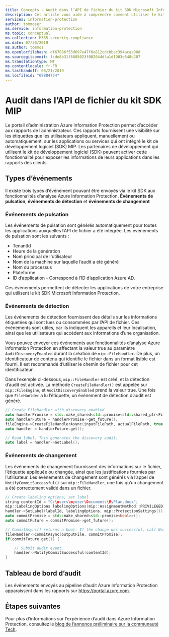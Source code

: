 ```yaml
---
title: Concepts - Audit dans l’API de fichier du kit SDK Microsoft Information Protection
description: Cet article vous aide à comprendre comment utiliser le kit SDK Microsoft Information Protection pour envoyer les événements d’audit de l’API de fichier aux fonctionnalités d’analyse Azure Information Protection.
services: information-protection
author: tommoser
ms.service: information-protection
ms.topic: conceptual
ms.collection: M365-security-compliance
ms.date: 07/30/2019
ms.author: tommos
ms.openlocfilehash: df67886f53d697e47f6e812cdcbbac394acaa98d
ms.sourcegitcommit: fcde8b31f8685023f002044d3a1d1903e548d207
ms.translationtype: MT
ms.contentlocale: fr-FR
ms.lasthandoff: 08/21/2019
ms.locfileid: "69884754"
---
```

# <a name="auditing-in-the-mip-sdk-file-api"></a>Audit dans l’API de fichier du kit SDK MIP

Le portail d’administration Azure Information Protection permet d’accéder aux rapports de l’administrateur. Ces rapports fournissent une visibilité sur les étiquettes que les utilisateurs appliquent, manuellement ou automatiquement, sur les applications ou services qui ont intégré le kit de développement logiciel (SDK) MIP. Les partenaires de développement qui utilisent le kit de développement logiciel (SDK) peuvent activer cette fonctionnalité pour exposer les informations de leurs applications dans les rapports des clients.

## <a name="event-types"></a>Types d’événements

Il existe trois types d’événement pouvant être envoyés via le kit SDK aux fonctionnalités d’analyse Azure Information Protection. **Événements de pulsation**, **événements de détection** et **événements de changement**

### <a name="heartbeat-events"></a>Événements de pulsation

Les événements de pulsation sont générés automatiquement pour toutes les applications auxquelles l’API de fichier a été intégrée. Les événements de pulsation sont les suivants :

* TenantId
* Heure de la génération
* Nom principal de l'utilisateur
* Nom de la machine sur laquelle l’audit a été généré
* Nom du processus
* Plateforme
* ID d’application - Correspond à l’ID d’application Azure AD.

Ces événements permettent de détecter les applications de votre entreprise qui utilisent le kit SDK Microsoft Information Protection.

### <a name="discovery-events"></a>Événements de détection

Les événements de détection fournissent des détails sur les informations étiquetées qui sont lues ou consommées par l’API de fichier. Ces événements sont utiles, car ils indiquent les appareils et leur localisation, ainsi que les utilisateurs qui accèdent aux informations d’une organisation.

Vous pouvez envoyer ces événements aux fonctionnalités d’analyse Azure Information Protection en affectant la valeur true au paramètre `AuditDiscoveryEnabled` durant la création de `mip::FileHandler`. De plus, un identificateur de contenu qui identifie le fichier dans un format lisible est fourni. Il est recommandé d’utiliser le chemin de fichier pour cet identificateur.

Dans l’exemple ci-dessous, `mip::FileHandler` est créé, et la détection d’audit est activée. La méthode `CreateFileHandler()` est appelée sur `mip::FileEngine`, et `AuditDiscoveryEnabled` prend la valeur true. Une fois que `FileHanlder` a lu l’étiquette, un événement de détection d’audit est généré.

```cpp
// Create FileHandler with discovery enabled
auto handlerPromise = std::make_shared<std::promise<std::shared_ptr<FileHandler>>>();
auto handlerFuture = handlerPromise->get_future();
fileEngine->CreateFileHandlerAsync(inputFilePath, actualFilePath, true /*AuditDiscoveryEnabled*/, make_shared<FileHandlerObserver>(), createFileHandlerPromise);
auto handler = handlerFuture.get();

// Read label. This generates the discovery audit.
auto label = handler->GetLabel();
```

### <a name="change-events"></a>Événements de changement

Les événements de changement fournissent des informations sur le fichier, l’étiquette appliquée ou changée, ainsi que les justifications fournies par l’utilisateur. Les événements de changement sont générés via l’appel de `NotifyCommitSuccessful()` sur `mip::FileHandler`, une fois qu’un changement a été correctement validé dans un fichier.

```cpp
// Create labeling options, set label
string contentId = "C:\users\myuser\Documents\MyPlan.docx";
mip::LabelingOptions labelingOptions(mip::AssignmentMethod::PRIVILEGED);
handler->SetLabel(labelId, labelingOptions, mip::ProtectionSettings());
auto commitPromise = std::make_shared<std::promise<bool>>();
auto commitFuture = commitPromise->get_future();

// CommitAsync() returns a bool. If the change was successful, call NotifyCommitSuccessful().
fileHandler->CommitAsync(outputFile, commitPromise);
if(commitFuture.get()) {

    // Submit audit event.
    handler->NotifyCommitSuccessful(contentId);
}
```

## <a name="audit-dashboard"></a>Tableau de bord d’audit

Les événements envoyés au pipeline d’audit Azure Information Protection apparaissent dans les rapports sur https://portal.azure.com. 

## <a name="next-steps"></a>Étapes suivantes

Pour plus d’informations sur l’expérience d’audit dans Azure Information Protection, consultez le [blog de l’annonce préliminaire sur la communauté Tech](https://techcommunity.microsoft.com/t5/Azure-Information-Protection/Data-discovery-reporting-and-analytics-for-all-your-data-with/ba-p/253854).
